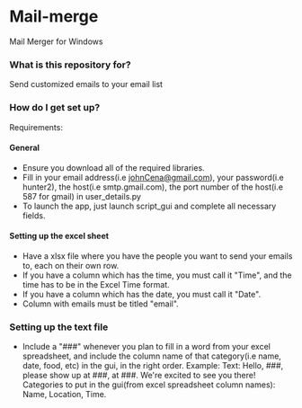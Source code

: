 # Mail-merge
Mail Merger for Windows

### What is this repository for? ### 

Send customized emails to your email list 

### How do I get set up? ### 

Requirements: 

#### General ####
* Ensure you download all of the required libraries.
* Fill in your email address(i.e johnCena@gmail.com), your password(i.e hunter2), the host(i.e smtp.gmail.com), the port number of the host(i.e 587 for gmail) in  user_details.py 
* To launch the app, just launch script_gui and complete all necessary fields.

#### Setting up the excel sheet ####
* Have a xlsx file where you have the people you want to send your emails to, each on their own row.
* If you have a column which has the time, you must call it "Time", and the time has to be in the Excel Time format. 
* If you have a column which has the date, you must call it "Date". 
* Column with emails must be titled "email".

### Setting up the text file ###
* Include a "###" whenever you plan to fill in a word from your excel spreadsheet, and include the column name of that category(i.e name, date, food, etc) in the gui, in the right order.
Example:
Text: Hello, ###, please show up at ###, at ###. We're excited to see you there!
Categories to put in the gui(from excel spreadsheet column names): Name, Location, Time.





